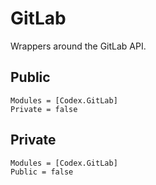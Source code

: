 # GitLab

Wrappers around the GitLab API.

## Public

```@autodocs
Modules = [Codex.GitLab]
Private = false
```

## Private 

```@autodocs
Modules = [Codex.GitLab]
Public = false
```
